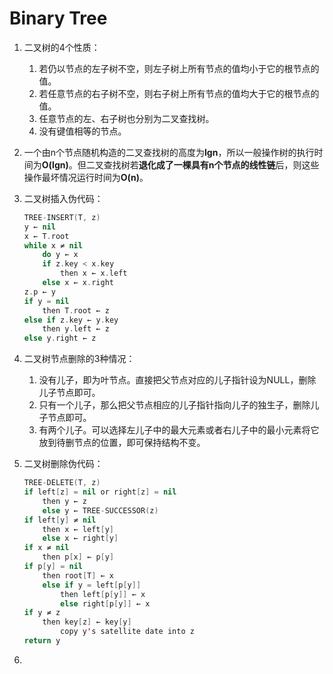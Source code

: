 # Binary Tree

1. 二叉树的4个性质：
   1. 若仍以节点的左子树不空，则左子树上所有节点的值均小于它的根节点的值。
   2. 若任意节点的右子树不空，则右子树上所有节点的值均大于它的根节点的值。
   3. 任意节点的左、右子树也分别为二叉查找树。
   4. 没有键值相等的节点。
   
2. 一个由n个节点随机构造的二叉查找树的高度为**lgn**，所以一般操作树的执行时间为**O(lgn)**。但二叉查找树若**退化成了一棵具有n个节点的线性链**后，则这些操作最坏情况运行时间为**O(n)**。

3. 二叉树插入伪代码：

   ```swift
   TREE-INSERT(T, z)
   y ← nil
   x ← T.root
   while x ≠ nil
       do y ← x
       if z.key < x.key
           then x ← x.left
       else x ← x.right
   z.p ← y
   if y = nil
       then T.root ← z
   else if z.key ← y.key
       then y.left ← z
   else y.right ← z
   ```

4. 二叉树节点删除的3种情况：

   1. 没有儿子，即为叶节点。直接把父节点对应的儿子指针设为NULL，删除儿子节点即可。
   2. 只有一个儿子，那么把父节点相应的儿子指针指向儿子的独生子，删除儿子节点即可。
   3. 有两个儿子。可以选择左儿子中的最大元素或者右儿子中的最小元素将它放到待删节点的位置，即可保持结构不变。

5. 二叉树删除伪代码：

   ```swift
   TREE-DELETE(T, z)
   if left[z] = nil or right[z] = nil
       then y ← z
       else y ← TREE-SUCCESSOR(z)
   if left[y] ≠ nil
       then x ← left[y]
       else x ← right[y]
   if x ≠ nil
       then p[x] ← p[y]
   if p[y] = nil
       then root[T] ← x
       else if y = left[p[y]]
           then left[p[y]] ← x
           else right[p[y]] ← x
   if y ≠ z
       then key[z] ← key[y]
           copy y's satellite date into z
   return y
   ```

6. 

